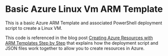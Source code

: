 # Basic Azure Linux Vm ARM Template
This is a basic Azure ARM Template and associated PowerShell deployment script to create a Linux VM. 

This code is referenced in the blog post [Creating Azure Resources with ARM Templates Step by Step](https://blogs.msdn.microsoft.com/cloud_solution_architect/2016/11/11/creating-azure-resources-with-arm-templates-step-by-step) that explains how the deployment script and JSON files work together to allow you to create resources in Azure. 
